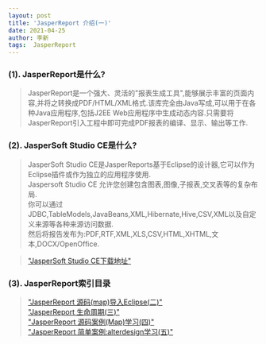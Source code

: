 ```yaml
---
layout: post
title: 'JasperReport 介绍(一)'
date: 2021-04-25
author: 李新
tags:  JasperReport
---
```


### (1). JasperReport是什么?
> JasperReport是一个强大、灵活的"报表生成工具",能够展示丰富的页面内容,并将之转换成PDF/HTML/XML格式.该库完全由Java写成,可以用于在各种Java应用程序,包括J2EE Web应用程序中生成动态内容.只需要将JasperReport引入工程中即可完成PDF报表的编译、显示、输出等工作.    

### (2). JasperSoft Studio CE是什么?
> JasperSoft Studio CE是JasperReports基于Eclipse的设计器,它可以作为Eclipse插件或作为独立的应用程序使用.  
> Jaspersoft Studio CE 允许您创建包含图表,图像,子报表,交叉表等的复杂布局.   
> 你可以通过JDBC,TableModels,JavaBeans,XML,Hibernate,Hive,CSV,XML以及自定义来源等各种来源访问数据.  
> 然后将报告发布为:PDF,RTF,XML,XLS,CSV,HTML,XHTML,文本,DOCX/OpenOffice.    

> ["JasperSoft Studio CE下载地址"](https://community.jaspersoft.com/community-download)   

### (3). JasperReport索引目录
> ["JasperReport 源码(map)导入Eclipse(二)"](/2021/04/18/JasperReport-Demo-Import.html)     
> ["JasperReport 生命周期(三)"](/2021/04/18/JasperReport-Life-Cycle.html)     
> ["JasperReport 源码案例(Map)学习(四)"](/2021/04/18/JasperReport-Map.html)     
> ["JasperReport 简单案例:alterdesign学习(五)"](/2021/04/18/JasperReport-alterdesign.html)    